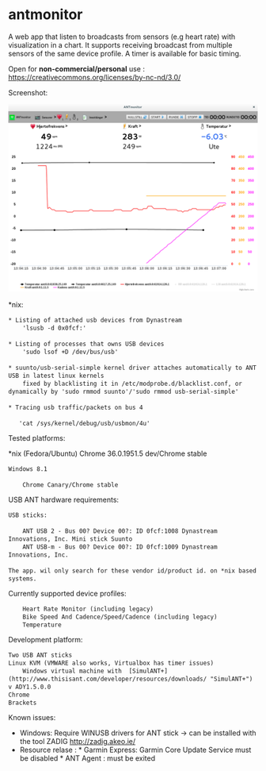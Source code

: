 antmonitor
==========

A web app that listen to broadcasts from sensors (e.g heart rate) with visualization in a chart. It supports receiving broadcast from multiple sensors of the same device profile. A timer is available for basic timing.

Open for **non-commercial/personal** use : https://creativecommons.org/licenses/by-nc-nd/3.0/

Screenshot:

![Screenshot](/screenshot/chrome/ANTmonitor-github.png?raw=true)

*nix:

    * Listing of attached usb devices from Dynastream
        'lsusb -d 0x0fcf:'

    * Listing of processes that owns USB devices
        'sudo lsof +D /dev/bus/usb'

    * suunto/usb-serial-simple kernel driver attaches automatically to ANT USB in latest linux kernels
        fixed by blacklisting it in /etc/modprobe.d/blacklist.conf, or dynamically by 'sudo rmmod suunto'/'sudo rmmod usb-serial-simple'

    * Tracing usb traffic/packets on bus 4

       'cat /sys/kernel/debug/usb/usbmon/4u'

Tested platforms:

   *nix (Fedora/Ubuntu)
        Chrome 36.0.1951.5 dev/Chrome stable

    Windows 8.1

        Chrome Canary/Chrome stable

USB ANT hardware requirements:

    USB sticks:

        ANT USB 2 - Bus 00? Device 00?: ID 0fcf:1008 Dynastream Innovations, Inc. Mini stick Suunto
        ANT USB-m - Bus 00? Device 00?: ID 0fcf:1009 Dynastream Innovations, Inc.

    The app. wil only search for these vendor id/product id. on *nix based systems.

Currently supported device profiles:

        Heart Rate Monitor (including legacy)
        Bike Speed And Cadence/Speed/Cadence (including legacy)
        Temperature

Development platform:

    Two USB ANT sticks
    Linux KVM (VMWARE also works, Virtualbox has timer issues)
        Windows virtual machine with  [SimulANT+](http://www.thisisant.com/developer/resources/downloads/ "SimulANT+") v ADY1.5.0.0
    Chrome
    Brackets

Known issues:

  * Windows: Require WINUSB drivers for ANT stick -> can be installed with the tool ZADIG http://zadig.akeo.ie/
  * Resource relase :
        * Garmin Express: Garmin Core Update Service must be disabled
        * ANT Agent : must be exited
